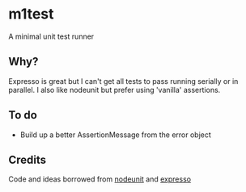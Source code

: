 # m1test #

A minimal unit test runner

## Why? ##

Expresso is great but I can't get all tests to pass running serially or in parallel. I also like nodeunit but prefer using 'vanilla' assertions.

## To do ##

* Build up a better AssertionMessage from the error object

## Credits ##

Code and ideas borrowed from [nodeunit](http://github.com/caolan/nodeunit) and [expresso](http://github.com/visionmedia/expresso/)
